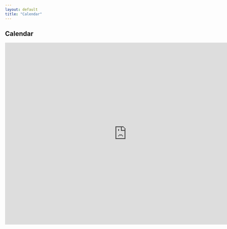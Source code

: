 ```yaml
---
layout: default
title: "Calendar"
---
```


<div>
    <!-- Join Us Section -->
    <section id="calendar">
        <div class="container flex flex-col px-6 mx-auto">
            <!-- For Volunteers-->
            <div class="flex-col">
                <h1 class="max-w-md text-4xl font-bold text-center md:text-5xl md:text-center">
                    Calendar
                </h1>
                <div class="flex justify-center py-10">
                    <iframe
                        src="https://calendar.google.com/calendar/embed?src=c_itcg53bjm9a48vc74v5bsvun60%40group.calendar.google.com&ctz=America%2FLos_Angeles"
                        style="border: 0" width="800" height="600" frameborder="0" scrolling="no">
                    </iframe>
                </div>
            </div>
        </div>
    </section>
</div>
